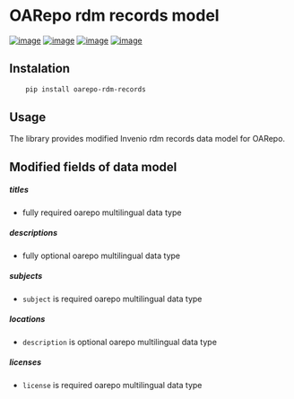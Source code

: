 OARepo rdm records model
====================
[![image][]][1]
[![image][2]][3]
[![image][4]][5]
[![image][6]][7]

Instalation
----------
```bash
    pip install oarepo-rdm-records
```
Usage
-----
The library provides modified Invenio rdm records data model for OARepo. 

Modified fields of data model
-----------------------------
##### titles
- fully required oarepo multilingual data type
##### descriptions
- fully optional oarepo multilingual data type
##### subjects
- ```subject``` is required oarepo multilingual data type
##### locations
- ```description``` is optional oarepo multilingual data type
##### licenses
- ```license``` is required oarepo multilingual data type

 [image]: https://img.shields.io/travis/oarepo/oarepo-rdm-records.svg
  [1]: https://travis-ci.org/oarepo/oarepo-rdm-records
  [2]: https://img.shields.io/coveralls/oarepo/oarepo-rdm-records.svg
  [3]: https://coveralls.io/r/oarepo/oarepo-rdm-records
  [4]: https://img.shields.io/github/license/oarepo/oarepo-rdm-records.svg
  [5]: https://github.com/oarepo/oarepo-rdm-records/blob/master/LICENSE
  [6]: https://img.shields.io/pypi/v/oarepo-rdm-records.svg
  [7]: https://pypi.org/pypi/oarepo-rdm-records